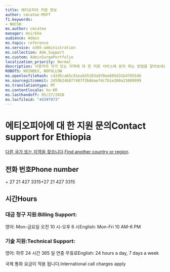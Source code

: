 ```yaml
---
title: 에티오피아 지원 정보
author: cmcatee-MSFT
f1.keywords:
- NOCSH
ms.author: cmcatee
manager: mnirkhe
audience: Admin
ms.topic: reference
ms.service: o365-administration
ms.collection: Adm_Support
ms.custom: AdminSurgePortfolio
localization_priority: Normal
description: 사용자의 국가 또는 지역에 대 한 지원 서비스에 문의 하는 방법을 알아보세요.
ROBOTS: NOINDEX, NOFOLLOW
ms.openlocfilehash: c42d5ca65c91eab55103a978ee605d31b47855db
ms.sourcegitcommit: 2d59b24b877487f3b84aefdc7b1e200a21009999
ms.translationtype: MT
ms.contentlocale: ko-KR
ms.lasthandoff: 05/27/2020
ms.locfileid: "44397973"
---
```

# <a name="contact-support-for-ethiopia"></a><span data-ttu-id="27caf-103">에티오피아에 대 한 지원 문의</span><span class="sxs-lookup"><span data-stu-id="27caf-103">Contact support for Ethiopia</span></span>

<span data-ttu-id="27caf-104">[다른 국가 또는 지역을 찾습니다](../contact-support-for-business-products.md).</span><span class="sxs-lookup"><span data-stu-id="27caf-104">[Find another country or region](../contact-support-for-business-products.md).</span></span>

## <a name="phone-number"></a><span data-ttu-id="27caf-105">전화 번호</span><span class="sxs-lookup"><span data-stu-id="27caf-105">Phone number</span></span>
<span data-ttu-id="27caf-106">+ 27 21 427 3315</span><span class="sxs-lookup"><span data-stu-id="27caf-106">+27 21 427 3315</span></span>

## <a name="hours"></a><span data-ttu-id="27caf-107">시간</span><span class="sxs-lookup"><span data-stu-id="27caf-107">Hours</span></span>
### <a name="billing-support"></a><span data-ttu-id="27caf-108">대금 청구 지원:</span><span class="sxs-lookup"><span data-stu-id="27caf-108">Billing Support:</span></span>

<span data-ttu-id="27caf-109">영어: Mon-금요일 오전 10 시-오후 6 시</span><span class="sxs-lookup"><span data-stu-id="27caf-109">English: Mon-Fri 10 AM-6 PM</span></span>

### <a name="technical-support"></a><span data-ttu-id="27caf-110">기술 지원:</span><span class="sxs-lookup"><span data-stu-id="27caf-110">Technical Support:</span></span>

<span data-ttu-id="27caf-111">영어: 하루 24 시간 365 일 연중 무휴로</span><span class="sxs-lookup"><span data-stu-id="27caf-111">English: 24 hours a day, 7 days a week</span></span>

<span data-ttu-id="27caf-112">국제 통화 요금이 적용 됩니다.</span><span class="sxs-lookup"><span data-stu-id="27caf-112">International call charges apply</span></span>
